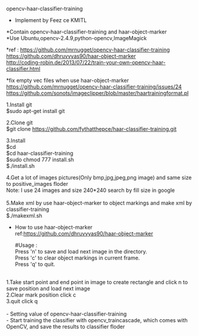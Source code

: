 opencv-haar-classifier-training 
- Implement by Feez ce KMITL

*Contain opencv-haar-classifier-training and haar-object-marker<br>
*Use Ubuntu,opencv-2.4.9,python-opencv,ImageMagick<br>

*ref : 
https://github.com/mrnugget/opencv-haar-classifier-training<br>
https://github.com/dhruvvyas90/haar-object-marker<br>
http://coding-robin.de/2013/07/22/train-your-own-opencv-haar-classifier.html<br>

*fix empty vec files when use haar-object-marker<br>
https://github.com/mrnugget/opencv-haar-classifier-training/issues/24<br>
https://github.com/sonots/imageclipper/blob/master/haartrainingformat.pl<br>

1.Install git<br>
$sudo apt-get install git
<br>

2.Clone git<br>
$git clone https://github.com/fythatthepce/haar-classifier-training.git
<br>

3.Install<br>
  $cd<br>
  $cd haar-classifier-training<br>
  $sudo chmod 777 install.sh<br>
  $./install.sh<br>


4.Get a lot of images pictures(Only bmp,jpg,jpeg,png image) and same size to positive_images floder<br>
Note: I use 24 images and size 240*240  search by fill size in google<br>
<br>
5.Make xml by use haar-object-marker to object markings and make xml by classifier-training
<br>
  $./makexml.sh<br>
 
  - How to use haar-object-marker  <br>
    ref:https://github.com/dhruvvyas90/haar-object-marker <br>
    
    #Usage :	<br>
    Press 'n' to save and load next image in the directory.<br>
    Press 'c' to clear object markings in current frame.<br>
    Press 'q' to quit.<br>
<br>
    1.Take start point and end point in image to create rectangle and click n to save position and load next image<br>
    2.Clear mark position click c<br>
    3.quit click q<br>
<br>
  - Setting value of opencv-haar-classifier-training<br>
  - Start training the classifier with opencv_traincascade, which comes with OpenCV, and save the results to classifier floder<br>
  <br>

  


    
  
